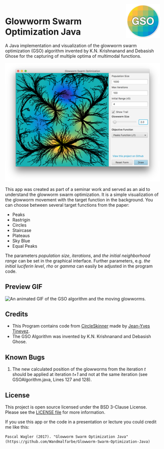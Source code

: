 <img src="icon.png" align="right" height="110"/>

# Glowworm Swarm Optimization Java

A Java implementation and visualization of the glowworm swarm optimization (GSO) algorithm invented by K.N. Krishnanand and Debasish Ghose for the capturing of multiple optima of multimodal functions.

![A preview of the Java application.](preview/java-app.png)

This app was created as part of a seminar work and served as an aid to understand the glowworm swarm optimization. It is a simple visualization of the glowworm movement with the target function in the background. You can choose between several target functions from the paper:

- Peaks
- Rastrigin
- Circles
- Staircase
- Plateaus
- Sky Blue
- Equal Peaks

The parameters *population size*, *iterations*, and *the initial neighborhood range* can be set in the graphical interface. Further parameters, e.g. *the initial luciferin level*, *rho* or *gamma* can easily be adjusted in the program code. 

## Preview GIF

![An animated GIF of the GSO algorithm and the moving glowworms.](preview/animation-optim.gif)

## Credits

- This Program contains code from [CircleSkinner](https://github.com/tinevez/CircleSkinner/blob/master/src/main/java/net/imagej/circleskinner/util/ColorMap.java) made by [Jean-Yves Tinevez](https://github.com/tinevez).
- The GSO Algorithm was invented by K.N. Krishnanand and Debasish Ghose.

## Known Bugs

1. The new calculated position of the glowworms from the iteration *t* should be applied at iteration *t+1* and not at the same iteration (see GSOAlgorithm.java, Lines 127 and 128).

## License

This project is open source licensed under the BSD 3-Clause License. Please see the [LICENSE file](LICENSE.md) for more information. 

If you use this app or the code in a presentation or lecture you could credit me like this:

```
Pascal Wagler (2017). "Glowworm Swarm Optimization Java" (https://github.com/Wandmalfarbe/Glowworm-Swarm-Optimization-Java)
```